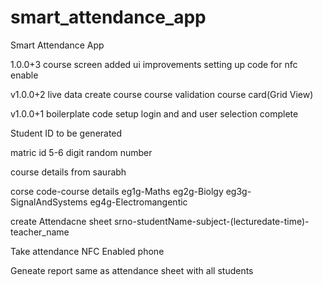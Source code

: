 # smart_attendance_app

Smart Attendance App

1.0.0+3
course screen added
ui improvements
setting up code for nfc enable

v1.0.0+2
live data
create course
course validation
course card(Grid View) 

v1.0.0+1
boilerplate code setup
login and and user selection complete

Student ID to be generated

matric id 5-6 digit random number

course details from saurabh

corse code-course details
eg1g-Maths
eg2g-Biolgy
eg3g-SignalAndSystems
eg4g-Electromangentic

create Attendacne sheet
srno-studentName-subject-(lecturedate-time)-teacher_name

Take attendance
NFC Enabled phone

Geneate report
same as attendance sheet with all students
